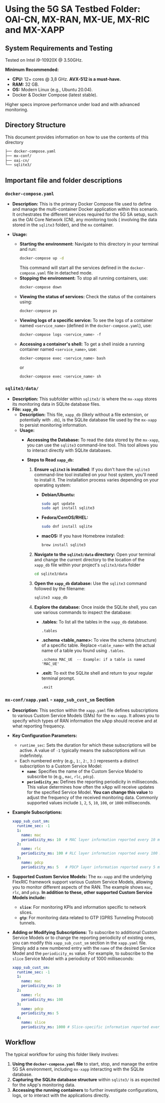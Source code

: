 # Using the 5G SA Testbed Folder: OAI-CN, MX-RAN, MX-UE, MX-RIC and MX-XAPP

<!-- [toc] -->

## System Requirements and Testing

Tested on Intel i9-10920X @ 3.50GHz.

**Minimum Recommended:**

* **CPU:** 12+ cores @ 3,8 GHz. **AVX-512 is a must-have.**
* **RAM:** 32 GB.
* **OS:** Modern Linux (e.g., Ubuntu 20.04).
* Docker & Docker Compose (latest stable).

Higher specs improve performance under load and with advanced monitoring.

## Directory Structure
This document provides information on how to use the contents of this directory
```bash
├── docker-compose.yaml
├── mx-conf/
├── oai-cn/
└── sqlite3/
```
## Important file and folder descriptions

### `docker-compose.yaml`

* **Description:** This is the primary Docker Compose file used to define and manage the multi-container Docker application within this scenario. It orchestrates the different services required for the 5G SA setup, such as the OAI Core Network (CN), any monitoring tools ( involving the data stored in the `sqlite3` folder), and the `mx` container.

* **Usage:**
    * **Starting the environment:** Navigate to this directory in your terminal and run:
        ```bash
        docker-compose up -d
        ```
        This command will start all the services defined in the `docker-compose.yaml` file in detached mode.
    * **Stopping the environment:** To stop all running containers, use:
        ```bash
        docker-compose down
        ```
    * **Viewing the status of services:** Check the status of the containers using:
        ```bash
        docker-compose ps
        ```
    * **Viewing logs of a specific service:** To see the logs of a container named `<service_name>` (defined in the `docker-compose.yaml`), use:
        ```bash
        docker-compose logs <service_name> -f
        ```
    * **Accessing a container's shell:** To get a shell inside a running container named `<service_name>`, use:
        ```bash
        docker-compose exec <service_name> bash
        ```
        or
        ```bash
        docker-compose exec <service_name> sh
        ```
### `sqlite3/data/`

* **Description:** This subfolder within `sqlite3/` is where the `mx-xapp` stores its monitoring data in SQLite database files.
* **File: `xapp_db`**
    * **Description:** This file, `xapp_db` (likely without a file extension, or potentially with `.db`), is the SQLite database file used by the `mx-xapp` to persist monitoring information.
    * **Usage:**
        * **Accessing the Database:** To read the data stored by the `mx-xapp`, you can use the `sqlite3` command-line tool. This tool allows you to interact directly with SQLite databases.
        * **Steps to Read `xapp_db`:**

            1.  **Ensure `sqlite3` is installed:** If you don't have the `sqlite3` command-line tool installed on your host system, you'll need to install it. The installation process varies depending on your operating system:
                * **Debian/Ubuntu:**
                    ```bash
                    sudo apt update
                    sudo apt install sqlite3
                    ```
                * **Fedora/CentOS/RHEL:**
                    ```bash
                    sudo dnf install sqlite
                    ```
                * **macOS:** If you have Homebrew installed:
                    ```bash
                    brew install sqlite3
                    ```

            2.  **Navigate to the `sqlite3/data` directory:** Open your terminal and change the current directory to the location of the `xapp_db` file within your project's `sqlite3/data` folder
                ```bash
                cd sqlite3/data
                ```

            3.  **Open the `xapp_db` database:** Use the `sqlite3` command followed by the filename:
                ```bash
                sqlite3 xapp_db
                ```

            4.  **Explore the database:** Once inside the SQLite shell, you can use various commands to inspect the database:
                * **.tables:** To list all the tables in the `xapp_db` database.
                    ```sqlite
                    .tables
                    ```
                * **.schema <table_name>:** To view the schema (structure) of a specific table. Replace `<table_name>` with the actual name of a table you found using `.tables`.
                    ```sqlite
                    .schema MAC_UE  -- Example: if a table is named 'MAC_UE'
                    ```
                * **.exit:** To exit the SQLite shell and return to your regular terminal prompt.
                    ```sqlite
                    .exit
                    ```

### `mx-conf/xapp.yaml` - `xapp_sub_cust_sm` Section

* **Description:** This section within the `xapp.yaml` file defines subscriptions to various Custom Service Models (SMs) for the `mx-xapp`. It allows you to specify which types of RAN information the xApp should receive and at what reporting frequency.

* **Key Configuration Parameters:**
    * `runtime_sec`: Sets the duration for which these subscriptions will be active. A value of `-1` typically means the subscriptions will run indefinitely.
    * Each numbered entry (e.g., `1:`, `2:`, `3:`) represents a distinct subscription to a Custom Service Model:
        * **`name`**: Specifies the name of the Custom Service Model to subscribe to (e.g., `mac`, `rlc`, `pdcp`).
        * **`periodicity_ms`**: Defines the reporting periodicity in milliseconds. This value determines how often the xApp will receive updates for the specified Service Model. **You can change this value** to adjust the frequency of the received monitoring data. Commonly supported values include `1`, `2`, `5`, `10`, `100`, or `1000` milliseconds.

* **Example Subscriptions:**
    ```yaml
    xapp_sub_cust_sm:
      runtime_sec: -1
      1:
        name: mac
        periodicity_ms: 10  # MAC layer information reported every 10 milliseconds
      2:
        name: rlc
        periodicity_ms: 100 # RLC layer information reported every 100 milliseconds
      3:
        name: pdcp
        periodicity_ms: 5   # PDCP layer information reported every 5 milliseconds
    ```

* **Supported Custom Service Models:** The `mx-xapp` and the underlying FlexRIC framework support various Custom Service Models, allowing you to monitor different aspects of the RAN. The example shows `mac`, `rlc`, and `pdcp`. **In addition to these, other supported Custom Service Models include:**
    * **`slice`**: For monitoring KPIs and information specific to network slices.
    * **`gtp`**: For monitoring data related to GTP (GPRS Tunneling Protocol) tunnels.

* **Adding or Modifying Subscriptions:** To subscribe to additional Custom Service Models or to change the reporting periodicity of existing ones, you can modify this `xapp_sub_cust_sm` section in the `xapp.yaml` file. Simply add a new numbered entry with the `name` of the desired Service Model and the `periodicity_ms` value. For example, to subscribe to the `slice` Service Model with a periodicity of 1000 milliseconds:

    ```yaml
    xapp_sub_cust_sm:
      runtime_sec: -1
      1:
        name: mac
        periodicity_ms: 10
      2:
        name: rlc
        periodicity_ms: 100
      3:
        name: pdcp
        periodicity_ms: 5
      4:
        name: slice
        periodicity_ms: 1000 # Slice-specific information reported every 1000 milliseconds
    ```

## Workflow

The typical workflow for using this folder likely involves:

1.  **Using the `docker-compose.yaml` file** to start, stop, and manage the entire 5G SA environment, including `mx-xapp` interacting with the SQLite database.
2.  **Capturing the SQLite database structure** within `sqlite3/` is as expected for the xApp's monitoring data.
3.  **Accessing the running containers** to further investigate configurations, logs, or to interact with the applications directly.

